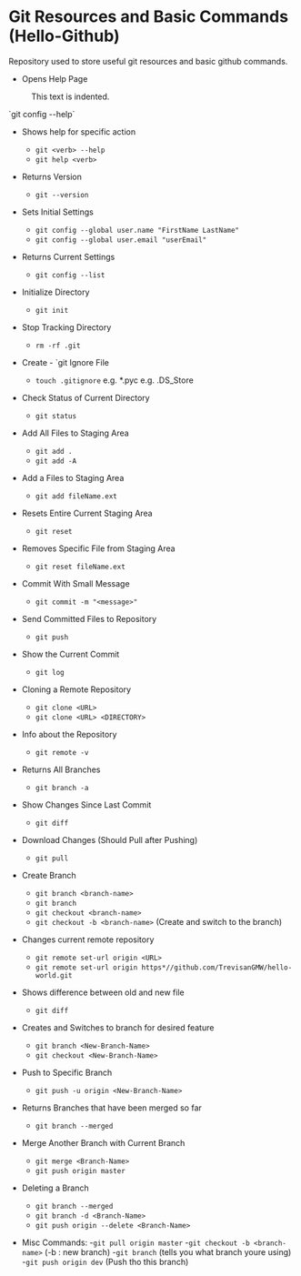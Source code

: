 # Git Resources and Basic Commands (Hello-Github)
Repository used to store useful git resources and basic github commands.




* Opens Help Page

<p style="margin-left: 40px">This text is indented.</p>
	`git config --help`

* Shows help for specific action
	
	- `git <verb> --help`
	- `git help <verb>`

* Returns Version
	- `git --version`

* Sets Initial Settings
	- `git config --global user.name "FirstName LastName"` 
	- `git config --global user.email "userEmail"`

* Returns Current Settings
	- `git config --list`

* Initialize Directory
	- `git init`

* Stop Tracking Directory
	- `rm -rf .git`

* Create 	- `git Ignore File
	- `touch .gitignore`
e.g. *.pyc
e.g. .DS_Store

* Check Status of Current Directory
	- `git status`

* Add All Files to Staging Area
	- `git add .`
	- `git add -A`

* Add a Files to Staging Area
	- `git add fileName.ext`

* Resets Entire Current Staging Area
	- `git reset`

* Removes Specific File from Staging Area
	- `git reset fileName.ext`

* Commit With Small Message
	- `git commit -m "<message>"`

* Send Committed Files to Repository
	- `git push`

* Show the Current Commit
	- `git log`

* Cloning a Remote Repository
	- `git clone <URL>`
	- `git clone <URL> <DIRECTORY>`

* Info about the Repository
	- `git remote -v`

* Returns All Branches
	- `git branch -a`

* Show Changes Since Last Commit
	- `git diff`

* Download Changes (Should Pull after Pushing)
	- `git pull`

* Create Branch
	- `git branch <branch-name>`
	- `git branch`
	- `git checkout <branch-name>`
	- `git checkout -b <branch-name>` (Create and switch to the branch)

* Changes current remote repository
	- `git remote set-url origin <URL>`
	- `git remote set-url origin https*//github.com/TrevisanGMW/hello-world.git`
	
* Shows difference between old and new file	
	- `git diff` 


* Creates and Switches to branch for desired feature
	- `git branch <New-Branch-Name>`
	- `git checkout <New-Branch-Name>`

* Push to Specific Branch
	- `git push -u origin <New-Branch-Name>`

* Returns Branches that have been merged so far
	- `git branch --merged`

* Merge Another Branch with Current Branch
	- `git merge <Branch-Name>`
	- `git push origin master`

* Deleting a Branch
	- `git branch --merged`
	- `git branch -d <Branch-Name>`
	- `git push origin --delete <Branch-Name>`
	
* Misc Commands:
	-`git pull origin master`
	-`git checkout -b <branch-name>` (-b : new branch)
	-`git branch` (tells you what branch youre using)
	-`git push origin dev` (Push tho this branch)